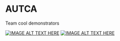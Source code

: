 # AUTCA

Team cool demonstrators

[![IMAGE ALT TEXT HERE](http://i.imgur.com/JeEj2ax.jpg)](http://www.youtube.com/watch?v=N2OdLIQZqbk)
[![IMAGE ALT TEXT HERE](http://i.imgur.com/BCNYMqx.jpg)](http://www.youtube.com/watch?v=T6qZTGsTr1g)
